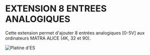 # EXTENSION 8 ENTREES ANALOGIQUES

Cette extension permet d'ajouter 8 entrées analogiques [0-5V] aux ordinateurs MATRA ALICE (4K, 32 et 90).

![Platine d'ES](./Alice_8ES.jpg?raw=true "Optional Title")


